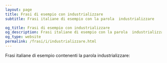 ```yaml
---
layout: page
title: Frasi di esempio con industrializzare 
subtitle: Frasi italiane di esempio con la parola  industrializzare

og_title: Frasi di esempio con industrializzare 
og_description: Frasi italiane di esempio con la parola  industrializzare
og_type: website
permalink: /frasi/i/industrializzare.html
---
```


Frasi italiane di esempio contenenti la parola industrializzare:


